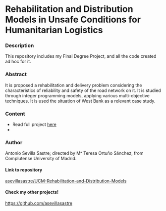 # Rehabilitation and Distribution Models in Unsafe Conditions for Humanitarian Logistics

### Description
This repository includes my Final Degree Project, and all the code created ad hoc for it.

### Abstract
It is proposed a rehabilitation and delivery problem considering the characteristics of reliability and safety of the road network on it.
It is studied through integer programming models, applying various multi-objective techniques.
It is used the situation of West Bank as a relevant case study.

### Content
- Read full project [here](https://github.com/asevillasastre/UCM-Rehabilitation-and-Distribution-Models/blob/main/TFG-Antonio-Sevila-Sastre.pdf)
- 

### Author
Antonio Sevilla Sastre; directed by Mᵃ Teresa Ortuño Sánchez, from Complutense University of Madrid.

#### Link to repository
[asevillasastre/UCM-Rehabilitation-and-Distribution-Models](https://github.com/asevillasastre/UCM-Rehabilitation-and-Distribution-Models)

#### Check my other projects!
https://github.com/asevillasastre
